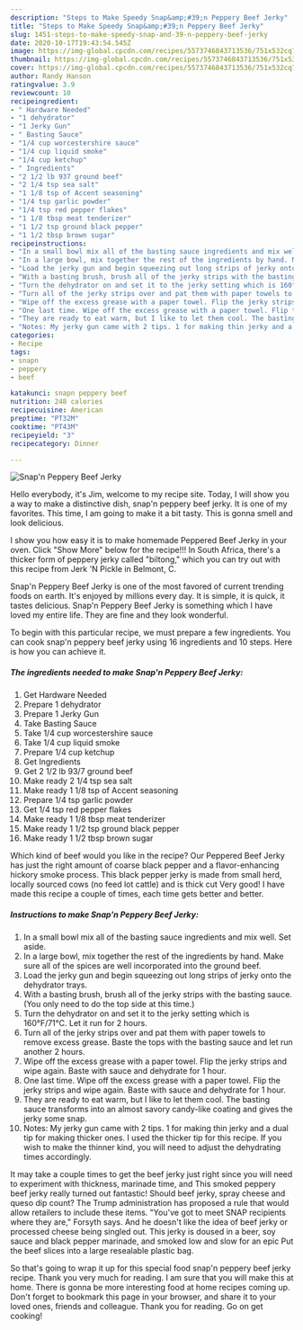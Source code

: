 ```yaml
---
description: "Steps to Make Speedy Snap&amp;#39;n Peppery Beef Jerky"
title: "Steps to Make Speedy Snap&amp;#39;n Peppery Beef Jerky"
slug: 1451-steps-to-make-speedy-snap-and-39-n-peppery-beef-jerky
date: 2020-10-17T19:43:54.545Z
image: https://img-global.cpcdn.com/recipes/5573746843713536/751x532cq70/snapn-peppery-beef-jerky-recipe-main-photo.jpg
thumbnail: https://img-global.cpcdn.com/recipes/5573746843713536/751x532cq70/snapn-peppery-beef-jerky-recipe-main-photo.jpg
cover: https://img-global.cpcdn.com/recipes/5573746843713536/751x532cq70/snapn-peppery-beef-jerky-recipe-main-photo.jpg
author: Randy Hanson
ratingvalue: 3.9
reviewcount: 10
recipeingredient:
- " Hardware Needed"
- "1 dehydrator"
- "1 Jerky Gun"
- " Basting Sauce"
- "1/4 cup worcestershire sauce"
- "1/4 cup liquid smoke"
- "1/4 cup ketchup"
- " Ingredients"
- "2 1/2 lb 937 ground beef"
- "2 1/4 tsp sea salt"
- "1 1/8 tsp of Accent seasoning"
- "1/4 tsp garlic powder"
- "1/4 tsp red pepper flakes"
- "1 1/8 tbsp meat tenderizer"
- "1 1/2 tsp ground black pepper"
- "1 1/2 tbsp brown sugar"
recipeinstructions:
- "In a small bowl mix all of the basting sauce ingredients and mix well. Set aside."
- "In a large bowl, mix together the rest of the ingredients by hand. Make sure all of the spices are well incorporated into the ground beef."
- "Load the jerky gun and begin squeezing out long strips of jerky onto the dehydrator trays."
- "With a basting brush, brush all of the jerky strips with the basting sauce. (You only need to do the top side at this time.)"
- "Turn the dehydrator on and set it to the jerky setting which is 160°F/71°C. Let it run for 2 hours."
- "Turn all of the jerky strips over and pat them with paper towels to remove excess grease. Baste the tops with the basting sauce and let run another 2 hours."
- "Wipe off the excess grease with a paper towel. Flip the jerky strips and wipe again. Baste with sauce and dehydrate for 1 hour."
- "One last time. Wipe off the excess grease with a paper towel. Flip the jerky strips and wipe again. Baste with sauce and dehydrate for 1 hour."
- "They are ready to eat warm, but I like to let them cool. The basting sauce transforms into an almost savory candy-like coating and gives the jerky some snap."
- "Notes: My jerky gun came with 2 tips. 1 for making thin jerky and a dual tip for making thicker ones. I used the thicker tip for this recipe. If you wish to make the thinner kind, you will need to adjust the dehydrating times accordingly."
categories:
- Recipe
tags:
- snapn
- peppery
- beef

katakunci: snapn peppery beef 
nutrition: 248 calories
recipecuisine: American
preptime: "PT32M"
cooktime: "PT43M"
recipeyield: "3"
recipecategory: Dinner

---
```



![Snap&#39;n Peppery Beef Jerky](https://img-global.cpcdn.com/recipes/5573746843713536/751x532cq70/snapn-peppery-beef-jerky-recipe-main-photo.jpg)

Hello everybody, it's Jim, welcome to my recipe site. Today, I will show you a way to make a distinctive dish, snap&#39;n peppery beef jerky. It is one of my favorites. This time, I am going to make it a bit tasty. This is gonna smell and look delicious.

I show you how easy it is to make homemade Peppered Beef Jerky in your oven. Click &#34;Show More&#34; below for the recipe!!! In South Africa, there&#39;s a thicker form of peppery jerky called &#34;biltong,&#34; which you can try out with this recipe from Jerk &#39;N Pickle in Belmont, C.

Snap&#39;n Peppery Beef Jerky is one of the most favored of current trending foods on earth. It's enjoyed by millions every day. It is simple, it is quick, it tastes delicious. Snap&#39;n Peppery Beef Jerky is something which I have loved my entire life. They are fine and they look wonderful.


To begin with this particular recipe, we must prepare a few ingredients. You can cook snap&#39;n peppery beef jerky using 16 ingredients and 10 steps. Here is how you can achieve it.

<!--inarticleads1-->

##### The ingredients needed to make Snap&#39;n Peppery Beef Jerky:

1. Get  Hardware Needed
1. Prepare 1 dehydrator
1. Prepare 1 Jerky Gun
1. Take  Basting Sauce
1. Take 1/4 cup worcestershire sauce
1. Take 1/4 cup liquid smoke
1. Prepare 1/4 cup ketchup
1. Get  Ingredients
1. Get 2 1/2 lb 93/7 ground beef
1. Make ready 2 1/4 tsp sea salt
1. Make ready 1 1/8 tsp of Accent seasoning
1. Prepare 1/4 tsp garlic powder
1. Get 1/4 tsp red pepper flakes
1. Make ready 1 1/8 tbsp meat tenderizer
1. Make ready 1 1/2 tsp ground black pepper
1. Make ready 1 1/2 tbsp brown sugar


Which kind of beef would you like in the recipe? Our Peppered Beef Jerky has just the right amount of coarse black pepper and a flavor-enhancing hickory smoke process. This black pepper jerky is made from small herd, locally sourced cows (no feed lot cattle) and is thick cut Very good! I have made this recipe a couple of times, each time gets better and better. 

<!--inarticleads2-->

##### Instructions to make Snap&#39;n Peppery Beef Jerky:

1. In a small bowl mix all of the basting sauce ingredients and mix well. Set aside.
1. In a large bowl, mix together the rest of the ingredients by hand. Make sure all of the spices are well incorporated into the ground beef.
1. Load the jerky gun and begin squeezing out long strips of jerky onto the dehydrator trays.
1. With a basting brush, brush all of the jerky strips with the basting sauce. (You only need to do the top side at this time.)
1. Turn the dehydrator on and set it to the jerky setting which is 160°F/71°C. Let it run for 2 hours.
1. Turn all of the jerky strips over and pat them with paper towels to remove excess grease. Baste the tops with the basting sauce and let run another 2 hours.
1. Wipe off the excess grease with a paper towel. Flip the jerky strips and wipe again. Baste with sauce and dehydrate for 1 hour.
1. One last time. Wipe off the excess grease with a paper towel. Flip the jerky strips and wipe again. Baste with sauce and dehydrate for 1 hour.
1. They are ready to eat warm, but I like to let them cool. The basting sauce transforms into an almost savory candy-like coating and gives the jerky some snap.
1. Notes: My jerky gun came with 2 tips. 1 for making thin jerky and a dual tip for making thicker ones. I used the thicker tip for this recipe. If you wish to make the thinner kind, you will need to adjust the dehydrating times accordingly.


It may take a couple times to get the beef jerky just right since you will need to experiment with thickness, marinade time, and This smoked peppery beef jerky really turned out fantastic! Should beef jerky, spray cheese and queso dip count? The Trump administration has proposed a rule that would allow retailers to include these items. &#34;You&#39;ve got to meet SNAP recipients where they are,&#34; Forsyth says. And he doesn&#39;t like the idea of beef jerky or processed cheese being singled out. This jerky is doused in a beer, soy sauce and black pepper marinade, and smoked low and slow for an epic Put the beef slices into a large resealable plastic bag. 

So that's going to wrap it up for this special food snap&#39;n peppery beef jerky recipe. Thank you very much for reading. I am sure that you will make this at home. There is gonna be more interesting food at home recipes coming up. Don't forget to bookmark this page in your browser, and share it to your loved ones, friends and colleague. Thank you for reading. Go on get cooking!
